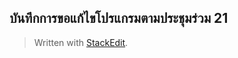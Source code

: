 
บันทึกการขอแก้ไขโปรแกรมตามประชุมร่วม 21
- 

> Written with [StackEdit](https://stackedit.io/).
<!--stackedit_data:
eyJoaXN0b3J5IjpbMTU0NDI5MDgzMiwxNDQ5NDMyNjIzXX0=
-->